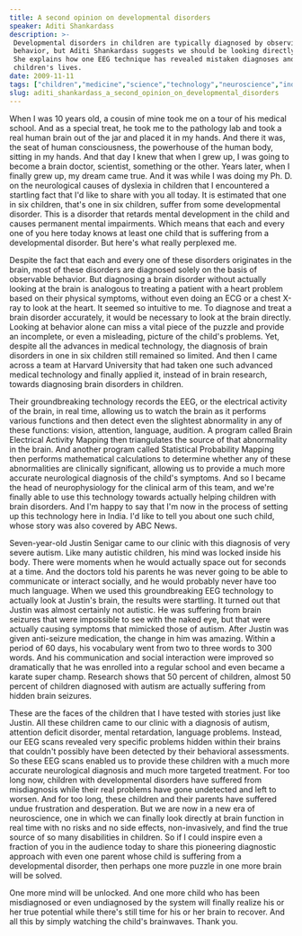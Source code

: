 ```yaml
---
title: A second opinion on developmental disorders
speaker: Aditi Shankardass
description: >-
 Developmental disorders in children are typically diagnosed by observing
 behavior, but Aditi Shankardass suggests we should be looking directly at brains.
 She explains how one EEG technique has revealed mistaken diagnoses and transformed
 children's lives.
date: 2009-11-11
tags: ["children","medicine","science","technology","neuroscience","india"]
slug: aditi_shankardass_a_second_opinion_on_developmental_disorders
---
```


When I was 10 years old, a cousin of mine took me on a tour of his medical school. And as
a special treat, he took me to the pathology lab and took a real human brain out of the
jar and placed it in my hands. And there it was, the seat of human consciousness, the
powerhouse of the human body, sitting in my hands. And that day I knew that when I grew
up, I was going to become a brain doctor, scientist, something or the other. Years later,
when I finally grew up, my dream came true. And it was while I was doing my Ph. D. on the
neurological causes of dyslexia in children that I encountered a startling fact that I'd
like to share with you all today. It is estimated that one in six children, that's one in
six children, suffer from some developmental disorder. This is a disorder that retards
mental development in the child and causes permanent mental impairments. Which means that
each and every one of you here today knows at least one child that is suffering from a
developmental disorder. But here's what really perplexed me.

Despite the fact that each and every one of these disorders originates in the brain, most
of these disorders are diagnosed solely on the basis of observable behavior. But
diagnosing a brain disorder without actually looking at the brain is analogous to treating
a patient with a heart problem based on their physical symptoms, without even doing an ECG
or a chest X-ray to look at the heart. It seemed so intuitive to me. To diagnose and treat
a brain disorder accurately, it would be necessary to look at the brain directly. Looking
at behavior alone can miss a vital piece of the puzzle and provide an incomplete, or even
a misleading, picture of the child's problems. Yet, despite all the advances in medical
technology, the diagnosis of brain disorders in one in six children still remained so
limited. And then I came across a team at Harvard University that had taken one such
advanced medical technology and finally applied it, instead of in brain research, towards
diagnosing brain disorders in children.

Their groundbreaking technology records the EEG, or the electrical activity of the brain,
in real time, allowing us to watch the brain as it performs various functions and then
detect even the slightest abnormality in any of these functions: vision, attention,
language, audition. A program called Brain Electrical Activity Mapping then triangulates
the source of that abnormality in the brain. And another program called Statistical
Probability Mapping then performs mathematical calculations to determine whether any of
these abnormalities are clinically significant, allowing us to provide a much more
accurate neurological diagnosis of the child's symptoms. And so I became the head of
neurophysiology for the clinical arm of this team, and we're finally able to use this
technology towards actually helping children with brain disorders. And I'm happy to say
that I'm now in the process of setting up this technology here in India. I'd like to tell
you about one such child, whose story was also covered by ABC News.

Seven-year-old Justin Senigar came to our clinic with this diagnosis of very severe
autism. Like many autistic children, his mind was locked inside his body. There were
moments when he would actually space out for seconds at a time. And the doctors told his
parents he was never going to be able to communicate or interact socially, and he would
probably never have too much language. When we used this groundbreaking EEG technology to
actually look at Justin's brain, the results were startling. It turned out that Justin was
almost certainly not autistic. He was suffering from brain seizures that were impossible
to see with the naked eye, but that were actually causing symptoms that mimicked those of
autism. After Justin was given anti-seizure medication, the change in him was amazing.
Within a period of 60 days, his vocabulary went from two to three words to 300 words. And
his communication and social interaction were improved so dramatically that he was
enrolled into a regular school and even became a karate super champ. Research shows that 50
percent of children, almost 50 percent of children diagnosed with autism are actually
suffering from hidden brain seizures.

These are the faces of the children that I have tested with stories just like Justin. All
these children came to our clinic with a diagnosis of autism, attention deficit disorder,
mental retardation, language problems. Instead, our EEG scans revealed very specific
problems hidden within their brains that couldn't possibly have been detected by their
behavioral assessments. So these EEG scans enabled us to provide these children with a
much more accurate neurological diagnosis and much more targeted treatment. For too long
now, children with developmental disorders have suffered from misdiagnosis while their
real problems have gone undetected and left to worsen. And for too long, these children
and their parents have suffered undue frustration and desperation. But we are now in a new
era of neuroscience, one in which we can finally look directly at brain function in real
time with no risks and no side effects, non-invasively, and find the true source of so
many disabilities in children. So if I could inspire even a fraction of you in the audience
today to share this pioneering diagnostic approach with even one parent whose child is
suffering from a developmental disorder, then perhaps one more puzzle in one more brain
will be solved.

One more mind will be unlocked. And one more child who has been misdiagnosed or even
undiagnosed by the system will finally realize his or her true potential while there's
still time for his or her brain to recover. And all this by simply watching the child's
brainwaves. Thank you.

<!--
ad_duration=3.33
event="TEDIndia 2009"
external_start_time=0
intro_duration=11.82
is_subtitle_required="False"
is_talk_featured="True"
language="en"
language_swap="False"
native_language="en"
number_of_related_talks=6
number_of_speakers=1
number_of_subtitled_videos=43
number_of_tags=6
number_of_talk_download_languages=44
number_of_talk_more_resources=0
number_of_talk_recommendations=0
number_of_talks_take_actions=0
post_ad_duration=0.83
published_timestamp="2010-06-24 08:49:00"
recording_date="2009-11-11"
speaker_description="Neuroscientist"
speaker_is_published=1
speaker_name="Aditi Shankardass"
talk_name="A second opinion on developmental disorders"
talks_tags=["children","medicine","science","technology","neuroscience","india"]
url_audio="https://download.ted.com/talks/AditiShankardass_2009I.mp3?apikey=acme-roadrunner"
url_photo_speaker="https://pe.tedcdn.com/images/ted/179267_254x191.jpg"
url_photo_talk="https://s3.amazonaws.com/talkstar-photos/uploads/a9843e51-b09f-4257-9ab4-4af565769b3a/AditiShankardass_2009I-embed.jpg"
url_webpage="https://www.ted.com/talks/aditi_shankardass_a_second_opinion_on_developmental_disorders"
video_type_name="TED Stage Talk"
-->